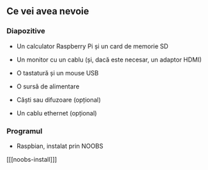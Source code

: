 ## Ce vei avea nevoie

### Diapozitive

+ Un calculator Raspberry Pi și un card de memorie SD

+ Un monitor cu un cablu (și, dacă este necesar, un adaptor HDMI)

+ O tastatură și un mouse USB

+ O sursă de alimentare

+ Căști sau difuzoare (opțional)

+ Un cablu ethernet (opțional)

### Programul

+ Raspbian, instalat prin NOOBS

[[[noobs-install]]]